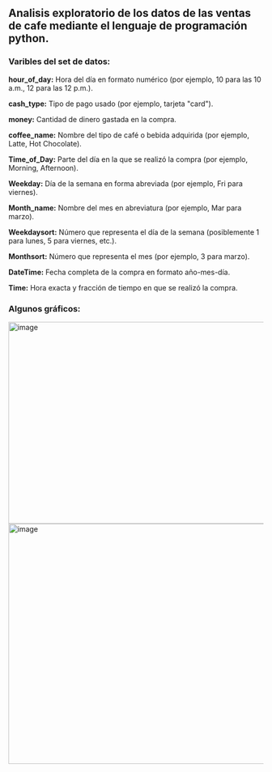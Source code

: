 ## **Analisis exploratorio de los datos de las ventas de cafe mediante el lenguaje de programación python.**

### Varibles del set de datos:

**hour_of_day:** Hora del día en formato numérico (por ejemplo, 10 para las 10 a.m., 12 para las 12 p.m.).

**cash_type:** Tipo de pago usado (por ejemplo, tarjeta "card").

**money:** Cantidad de dinero gastada en la compra.

**coffee_name:** Nombre del tipo de café o bebida adquirida (por ejemplo, Latte, Hot Chocolate).

**Time_of_Day:** Parte del día en la que se realizó la compra (por ejemplo, Morning, Afternoon).

**Weekday:** Día de la semana en forma abreviada (por ejemplo, Fri para viernes).

**Month_name:** Nombre del mes en abreviatura (por ejemplo, Mar para marzo).

**Weekdaysort:** Número que representa el día de la semana (posiblemente 1 para lunes, 5 para viernes, etc.).

**Monthsort:** Número que representa el mes (por ejemplo, 3 para marzo).

**DateTime:** Fecha completa de la compra en formato año-mes-día.

**Time:** Hora exacta y fracción de tiempo en que se realizó la compra.

### **Algunos gráficos:**



<img width="535" height="399" alt="image" src="https://github.com/user-attachments/assets/399380bc-4456-46b8-8c5b-42ab4555cb08" />  


<img width="955" height="475" alt="image" src="https://github.com/user-attachments/assets/654e3556-54b8-4709-8465-34330279fb31" />

